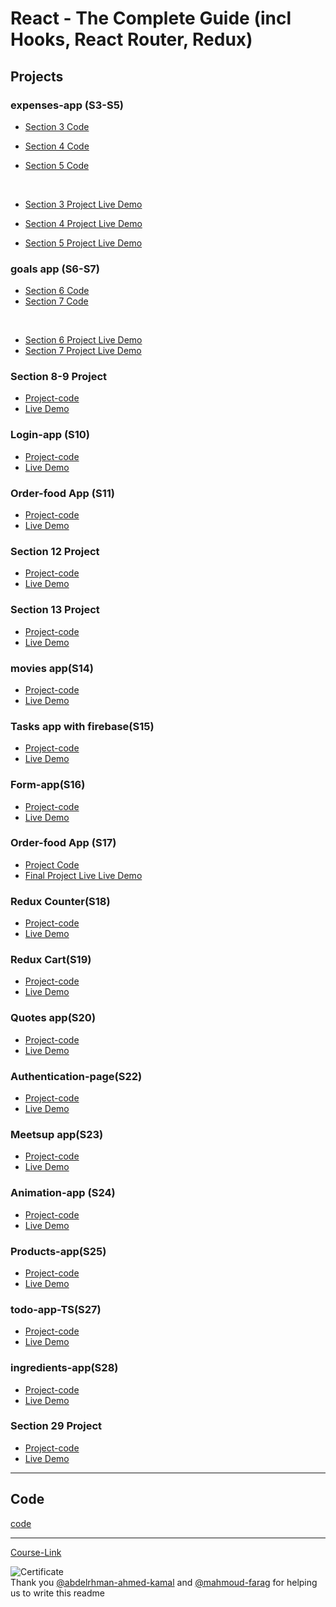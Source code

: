 # React - The Complete Guide (incl Hooks, React Router, Redux)

## Projects

### expenses-app (S3-S5)

- [Section 3 Code](./Projects/Expenses-app/S03-project)
- [Section 4 Code](./Projects/Expenses-app/S04-project/)
- [Section 5 Code](./Projects/Expenses-app/S05-project/)

  <br/>

- [Section 3 Project Live Demo](https://react3-7fb95.web.app/)
- [Section 4 Project Live Demo](https://react4-c6e05.web.app)
- [Section 5 Project Live Demo](https://react5-f1869.web.app/)

### goals app (S6-S7)

- [Section 6 Code](./Projects/goals-app/S06-project/)
- [Section 7 Code](./Projects/goals-app/S07-project/)

<br/>

- [Section 6 Project Live Demo](https://react6-7c0f6.web.app/)
- [Section 7 Project Live Demo](https://react7-755ea.web.app/)

### Section 8-9 Project

- [Project-code](./Projects/section-8-9-project)
- [Live Demo](https://react9-8731c.web.app/)

### Login-app (S10)

- [Project-code](./Projects/Login-app-s10/)
- [Live Demo](https://react10-bf52c.web.app/)

### Order-food App (S11)

- [Project-code](./Projects/order-food-app/S11-project/)
- [Live Demo](https://react11-a3873.web.app/)

### Section 12 Project

- [Project-code](./Projects/S12-project)
- [Live Demo](https://api-project-68349126.web.app/)

### Section 13 Project

- [Project-code](./Projects/S13-project)
- [Live Demo](https://react1-d27bc.web.app/)

### movies app(S14)

- [Project-code](./Projects/movies-app)
- [Live Demo](https://react-c873e.web.app/)

### Tasks app with firebase(S15)

- [Project-code](./Projects/task-app-firbase/)
- [Live Demo]()

### Form-app(S16)

- [Project-code](./Projects/form-app)
- [Live Demo]()

### Order-food App (S17)

- [Project Code](./Projects/order-food-app/S17-project/)
- [Final Project Live Live Demo]()

### Redux Counter(S18)

- [Project-code](./Projects/redux-counter)
- [Live Demo]()

### Redux Cart(S19)

- [Project-code](./Projects/redux-cart)
- [Live Demo]()

### Quotes app(S20)

- [Project-code](./Projects/quotes-app)
- [Live Demo](https://react-ce196.web.app/quotes)

### Authentication-page(S22)

- [Project-code](./Projects/Authentication-page)
- [Live Demo]()

### Meetsup app(S23)

- [Project-code](./Projects/meetsup-app)
- [Live Demo]()

### Animation-app (S24)

- [Project-code](./Projects/animation-app)
- [Live Demo]()

### Products-app(S25)

- [Project-code](./Projects/Products-app)
- [Live Demo]()

### todo-app-TS(S27)

- [Project-code](./Projects/todo-app-TS)
- [Live Demo]()

### ingredients-app(S28)

- [Project-code](./Projects/ingredients-app/)
- [Live Demo]()

### Section 29 Project

- [Project-code](./Projects/Section-29/)
- [Live Demo]()

---

## Code

[code](Code)

---

[Course-Link](https://www.udemy.com/course/react-the-complete-guide-incl-redux/)<br>

![Certificate](https://via.placeholder.com/468x300?text=Certificate+Here)
<br>
Thank you [@abdelrhman-ahmed-kamal](https://github.com/Abdelrhman-ahmed-kamal) and [@mahmoud-farag](https://github.com/mahmoud-farag) for helping us to write this readme
